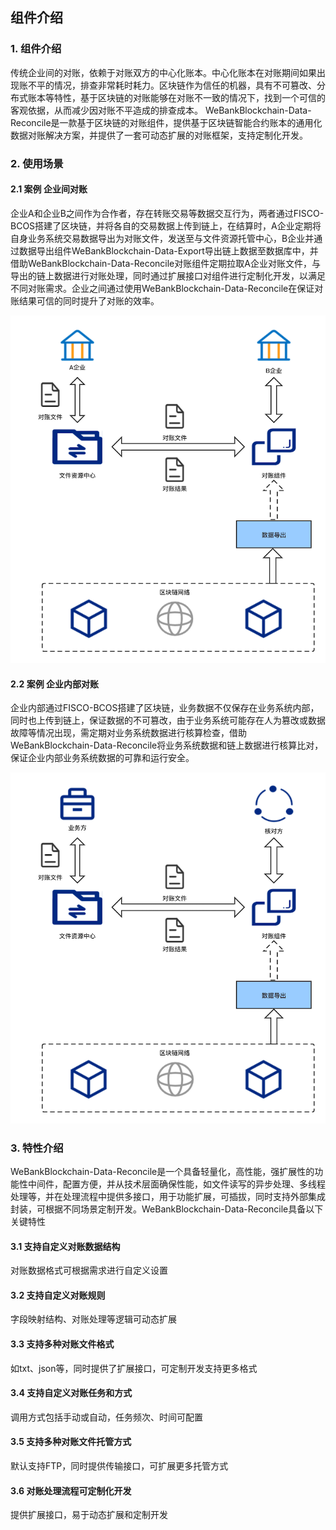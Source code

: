 ## 组件介绍

### 1. 组件介绍

传统企业间的对账，依赖于对账双方的中心化账本。中心化账本在对账期间如果出现账不平的情况，排查非常耗时耗力。区块链作为信任的机器，具有不可篡改、分布式账本等特性，基于区块链的对账能够在对账不一致的情况下，找到一个可信的客观依据，从而减少因对账不平造成的排查成本。
WeBankBlockchain-Data-Reconcile是一款基于区块链的对账组件，提供基于区块链智能合约账本的通用化数据对账解决方案，并提供了一套可动态扩展的对账框架，支持定制化开发。

### 2. 使用场景

#### 2.1 案例 企业间对账

企业A和企业B之间作为合作者，存在转账交易等数据交互行为，两者通过FISCO-BCOS搭建了区块链，并将各自的交易数据上传到链上，在结算时，A企业定期将自身业务系统交易数据导出为对账文件，发送至与文件资源托管中心，B企业并通过数据导出组件WeBankBlockchain-Data-Export导出链上数据至数据库中，并借助WeBankBlockchain-Data-Reconcile对账组件定期拉取A企业对账文件，与导出的链上数据进行对账处理，同时通过扩展接口对组件进行定制化开发，以满足不同对账需求。企业之间通过使用WeBankBlockchain-Data-Reconcile在保证对账结果可信的同时提升了对账的效率。


<div width:200 height:100 xmlns:width="http://www.w3.org/1999/xhtml" xmlns:height="http://www.w3.org/1999/xhtml">

![](../../images/WeBankBlockchain-Data-Reconcile/companyrec.png)

</div>



#### 2.2 案例 企业内部对账

企业内部通过FISCO-BCOS搭建了区块链，业务数据不仅保存在业务系统内部，同时也上传到链上，保证数据的不可篡改，由于业务系统可能存在人为篡改或数据故障等情况出现，需定期对业务系统数据进行核算检查，借助WeBankBlockchain-Data-Reconcile将业务系统数据和链上数据进行核算比对，保证企业内部业务系统数据的可靠和运行安全。

![](../../images/WeBankBlockchain-Data-Reconcile/interrecon.png)


### 3. 特性介绍

 WeBankBlockchain-Data-Reconcile是一个具备轻量化，高性能，强扩展性的功能性中间件，配置方便，并从技术层面确保性能，如文件读写的异步处理、多线程处理等，并在处理流程中提供多接口，用于功能扩展，可插拔，同时支持外部集成封装，可根据不同场景定制开发。WeBankBlockchain-Data-Reconcile具备以下关键特性

#### 3.1 支持自定义对账数据结构

对账数据格式可根据需求进行自定义设置

#### 3.2 支持自定义对账规则

字段映射结构、对账处理等逻辑可动态扩展

#### 3.3 支持多种对账文件格式

如txt、json等，同时提供了扩展接口，可定制开发支持更多格式

#### 3.4 支持自定义对账任务和方式

调用方式包括手动或自动，任务频次、时间可配置

#### 3.5 支持多种对账文件托管方式

默认支持FTP，同时提供传输接口，可扩展更多托管方式

#### 3.6 对账处理流程可定制化开发

提供扩展接口，易于动态扩展和定制开发

